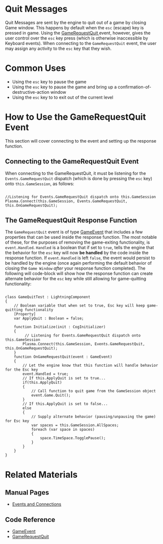 # Quit Messages
Quit Messages are sent by the engine to quit out of a game by closing Game window. This happens by default when the `esc` (escape) key is pressed in game. Using the [ GameRequestQuit  ](https://github.com/PlasmaEngine/PlasmaDocs/blob/master/code_reference/event_reference.markdown#gamerequestquit) event, however, gives the user control over the `esc` key press (which is otherwise inaccessible by Keyboard events). When connecting to the `GameRequestQuit` event, the user may assign any activity to the `esc` key that they wish. 

# Common Uses
 - Using the `esc` key to pause the game
 - Using the `esc` key to pause the game and bring up a confirmation-of-destructive-action window
 - Using the `esc` key to to exit out of the current level

# How to Use the GameRequestQuit Event
This section will cover connecting to the event and setting up the response function.

## Connecting to the GameRequestQuit Event
When connecting to the GameRequestQuit, it must be listening for the `Events.GameRequestQuit` dispatch (which is done by pressing the `esc` key) onto `this.GameSession`, as follows:

<pre><code class="language-csharp">
//Listening for Events.GameRequestQuit dispatch onto this.GameSession
Plasma.Connect(this.GameSession, Events.GameRequestQuit, this.OnGameRequestQuit);
</code></pre>

## The GameRequestQuit Response Function
The `GameRequestQuit` event is of type [GameEvent](https://plasmaengine.github.io/PlasmaDocs/Manual//code_reference/class_reference/gameevent.markdown)  that includes a few properties that can be used inside the response function. The most notable of these, for the purposes of removing the game-exiting functionality, is `event.Handled`. `Handled` is a boolean that if set to `true`, tells the engine that the behavior for the `esc` key will now **be handled** by the code inside the response function. If `event.Handled` is left `false`, the event would persist to be handled by the engine (once again performing the default behavior of closing the `Game Window` *after* your response function completed).
The following will code-block will show how the response function can create alternate behavior for the `esc` key while still allowing for game-quitting functionality:

<pre><code class="language-csharp">
class GameQuitTest : LightningComponent
{
    // Boolean variable that when set to true, Esc key will keep game-quitting functionality
    [Property]
    var ApplyQuit : Boolean = false;

    function Initialize(init : CogInitializer)
    {
         // Listening for Events.GameRequestQuit dispatch onto this.GameSession
        Plasma.Connect(this.GameSession, Events.GameRequestQuit, this.OnGameRequestQuit);
    }
    function OnGameRequestQuit(event : GameEvent)
    {
        // Let the engine know that this function will handle behavior for the Esc key
        event.Handled = true;
        // If this.ApplyQuit is set to true...
        if(this.ApplyQuit)
        {
            // Call function to quit game from the GameSession object
            event.Game.Quit();
        }
        // If this.ApplyQuit is set to false...
        else
        {
            // Supply alternate behavior (pausing/unpausing the game) for Esc key
            var spaces = this.GameSession.AllSpaces;
            foreach (var space in spaces)
            {
                space.TimeSpace.TogglePause();
            }
        }
    }
}
</code></pre>

# Related Materials
## Manual Pages
- [Events and Connections](https://plasmaengine.github.io/PlasmaDocs/Manual/scripting/eventsandconnections.markdown)

## Code Reference
- [GameEvent](https://plasmaengine.github.io/PlasmaDocs/Manual//code_reference/class_reference/gameevent.markdown) 
- [ GameRequestQuit  ](https://github.com/PlasmaEngine/PlasmaDocs/blob/master/code_reference/event_reference.markdown#gamerequestquit)